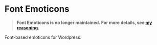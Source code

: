 # Font Emoticons

> **Font Emoticons is no longer maintained. For more details, see [my reasoning](https://manski.net/articles/wordpress/sunsetting-wordpress).**

Font-based emoticons for Wordpress.
